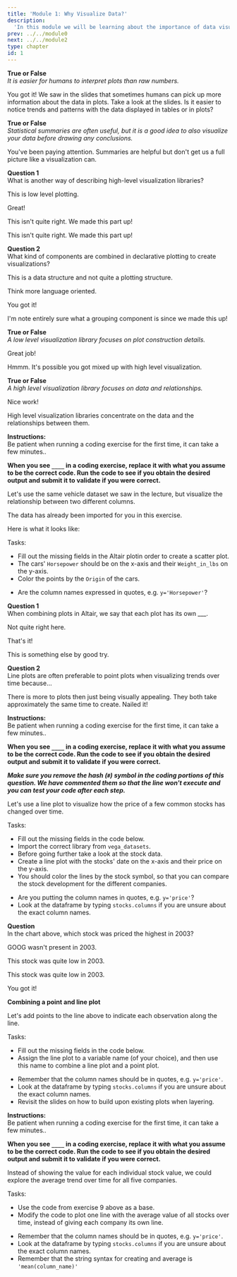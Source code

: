 ```yaml
---
title: 'Module 1: Why Visualize Data?'
description:
  'In this module we will be learning about the importance of data visualization and how a grammar of graphics can help us effectively visualize data.'
prev: ../../module0
next: ../../module2
type: chapter
id: 1
---
```


<exercise id="0" title="Module Learning Outcomes"  type="slides, video">
<slides source="module1/module1_00" shot="0" start="3:5707" end="4:5306"> </slides>
</exercise>


<exercise id="1" title="What is Data Visualization?" type="slides,video">
<slides source="module1/module1_01" shot="1" start="0:003" end="07:12"> </slides>
</exercise>

<exercise id="2" title="True or False: Data Visualization">

**True or False**       
*It is easier for humans to interpret plots than raw numbers.*
<choice id="1" >

<opt text="True"  correct="true">
You got it! We saw in the slides that sometimes humans can pick up more information about the data in plots. 
</opt>


<opt text="False">
Take a look at the slides. Is it easier to notice trends and patterns with the data displayed in tables or in plots?

</opt>


</choice>

**True or False**       
*Statistical summaries are often useful, but it is a good idea to also visualize your data before drawing any conclusions.*

<choice id="2" >
<opt text="True"  correct="true">
You've been paying attention. 
</opt>

<opt text="False">
Summaries are helpful but don't get us a full picture like a visualization can. 
</opt>
</choice>
</exercise>


<exercise id="3" title="How Can We Visualize Data?" type="slides,video">
<slides source="module1/module1_03" shot="1" start="0:003" end="07:12"> </slides>
</exercise>

<exercise id="4" title="Test Your Knowledge: Visualization Libraries">

**Question 1**      
What is another way of describing high-level visualization libraries? 

<choice id="1" >
<opt text="Imperative">

This is low level plotting.

</opt>

<opt text="Declarative" correct="true">

Great!

</opt>

<opt text="immediate">

This isn't quite right. We made this part up!

</opt>


<opt text="Definitive">

This isn't quite right. We made this part up!

</opt>

</choice>


**Question 2**      
What kind of components are combined in declarative plotting to create visualizations?

<choice id="2" >
<opt text="Dictionary Keys">

This is a data structure and not quite a plotting structure.

</opt>

<opt text="Block Components">

Think more language oriented.

</opt>

<opt text="Grammatical Components"  correct="true">

You got it!

</opt>


<opt text="Grouping Components">

I'm note entirely sure what a grouping component is since we made this up!

</opt>

</choice>


</exercise>

<exercise id="5" title="True or False: Visualization Libaries">


**True or False**    
*A low level visualization library focuses on plot construction details.*

<choice id="1" >
<opt text="True"  correct="true">

Great job! 

</opt>

<opt text="False">

Hmmm. It's possible you got mixed up with high level visualization. 

</opt>

</choice>

**True or False**    
*A high level visualization library focuses on data and relationships.*

<choice id="2" >

<opt text="True"  correct="true">

Nice work!

</opt>

<opt text="False">

High level visualization libraries concentrate on the data and the relationships between them. 

</opt>

</choice>
</exercise>


<exercise id="6" title="Your First Plot">

**Instructions:**    
Be patient when running a coding exercise for the first time, it can take a few minutes.. 

**When you see `____` in a coding exercise, replace it with what you assume to be the correct code. Run the code to see if you obtain the desired output
and submit it to validate if you were correct.**


Let's use the same vehicle dataset we saw in the lecture, but visualize the relationship between two different columns.

The data has already been imported for you in this exercise.

Here is what it looks like:

<codeblock id="cars_data">

</codeblock>

Tasks: 

- Fill out the missing fields in the Altair plotin order to create a scatter plot.
- The cars' `Horsepower` should be on the x-axis and their `Weight_in_lbs` on the y-axis.
- Color the points by the `Origin` of the cars.

<codeblock id="01_06">

- Are the column names expressed in quotes, e.g. `y='Horsepower'`?

</codeblock>
</exercise>


<exercise id="7" title="Aggregations, Lines, and Layers" type="slides,video">
<slides source="module1/module1_07" shot="1" start="0:003" end="07:12"></slides>
</exercise>


<exercise id="8" title="Questions on How Plots are Created">

**Question 1**     
When combining plots in Altair, we say that each plot has its own ___.

<choice id="1">

<opt text="Overlay">

Not quite right here. 

</opt>

<opt text="Layer"  correct="true">

That's it!

</opt>

<opt text= "Panel">

This is something else by good try. 

</opt>

</choice>

**Question 2**     
Line plots are often preferable to point plots when visualizing trends over time because...

<choice id="2">
<opt text="The lines make the plot more visually appealing.">
There is more to plots then just being visually appealing. 
</opt>
<opt text= "Line plots are faster to create.">
They both take approximately the same time to create.
</opt>
<opt text="The line makes it easy to see which values are connected in the same group and its slope facilitates our interpretation of the overall trend."  correct="true">
Nailed it!
</opt>
</choice>

</exercise>

<exercise id="9" title="Creating a Line Plot for Change Over Time">


**Instructions:**    
Be patient when running a coding exercise for the first time, it can take a few minutes.. 

**When you see `____` in a coding exercise, replace it with what you assume to be the correct code. Run the code to see if you obtain the desired output
and submit it to validate if you were correct.**

_**Make sure you remove the hash (`#`) symbol in the coding portions of this question.  We have commented them so that the line won't execute and you can test your code after each step.**_

Let's use a line plot to visualize how the price of a few common stocks has changed over time.

Tasks:

- Fill out the missing fields in the code below.
- Import the correct library from `vega_datasets`.
- Before going further take a look at the stock data.
- Create a line plot with the stocks' date on the x-axis and their price on the y-axis.
- You should color the lines by the stock symbol,
so that you can compare the stock development for the different companies.

<codeblock id="01_09a">

- Are you putting the column names in quotes, e.g. `y='price'`?
- Look at the dataframe by typing `stocks.columns` if you are unsure about the exact column names.

</codeblock>


**Question**   
In the chart above, which stock was priced the highest in 2003?

<choice id="1">

<opt text="GOOG">

GOOG wasn't present in 2003.

</opt>

<opt text= "AAPL">

This stock was quite low in 2003.

</opt>

<opt text= "AMZN">

This stock was quite low in 2003.

</opt>

<opt text="IBM"  correct="true">

You got it!

</opt>

</choice>


**Combining a point and line plot**

Let's add points to the line above to indicate each observation along the line.

Tasks:  

- Fill out the missing fields in the code below.
- Assign the line plot to a variable name (of your choice),
and then use this name to combine a line plot and a point plot.

<codeblock id="01_09b">

- Remember that the column names should be in quotes, e.g. `y='price'`.
- Look at the dataframe by typing `stocks.columns` if you are unsure about the exact column names.
- Revisit the slides on how to build upon existing plots when layering.

</codeblock>
</exercise>

<exercise id="10" title="Plotting an Aggregated Value">

**Instructions:**    
Be patient when running a coding exercise for the first time, it can take a few minutes.. 

**When you see `____` in a coding exercise, replace it with what you assume to be the correct code. Run the code to see if you obtain the desired output
and submit it to validate if you were correct.**


Instead of showing the value for each individual stock value,
we could explore the average trend over time
for all five companies.

Tasks:

- Use the code from exercise 9 above as a base.
- Modify the code to plot one line with the average value of all stocks over time,
instead of giving each company its own line.

<codeblock id="01_10">

- Remember that the column names should be in quotes, e.g. `y='price'`.
- Look at the dataframe by typing `stocks.columns` if you are unsure about the exact column names.
- Remember that the string syntax for creating and average is `'mean(column_name)'`

</codeblock>
</exercise>



<exercise id="11" title="What Did We Just Learn?" type="slides, video">
<slides source="module1/module1_end" shot="0" start="04:5307" end="05:5911">
</slides>
</exercise>
